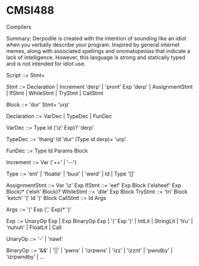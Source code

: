 CMSI488
=======

Compilers

Summary: Derpodile is created with the intention of sounding like an idiot when you verbally describe your program. Inspired by general internet memes, along with associated spellings and onomatopeoias that indicate a lack of intelligence. However, this language is strong and statically typed and is not intended for idiot use.

Script   ::=  Stmt+

Stmt     ::=  Declaration
          |   Increment  'derp'
          |   'pront'  Exp  'derp'
          |   AssignmentStmt
          |   IfStmt
          |   WhileStmt
          |   TryStmt
          |   CallStmt

Block    ::=  'dur'  Stmt+  'urp'

Declaration ::= VarDec | TypeDec | FunDec

VarDec  ::= Type  Id  ('iz'  Exp)?  'derp'

TypeDec ::= 'thang'  Id  'dur' (Type  id  derp)+ 'urp'

FunDec  ::= Type  Id  Params  Block

Increment  ::=  Var  ('++' | '--')

Type     ::=  'ent'
          |   'floatie'
          |   'buul'
          |   'werd'
          |   Id
          |   Type  '[]'

AssignmentStmt ::= Var  'iz'  Exp
IfStmt         ::= 'eef'  Exp  Block  ('elsheef' Exp Block)*  ('elsh'  Block)?
WhileStmt      ::= 'dile'  Exp  Block
TryStmt        ::= 'tri'  Block  'ketch' '(' Id ')' Block
CallStmt       ::= Id  Args

Args           ::=  '('  Exp  (',' Exp)*  ')'

Exp      ::=  UnaryOp  Exp
          |   Exp  BinaryOp  Exp
          |   '('  Exp  ')'
          |   IntLit | StringLit | 'tru' | 'nuhuh' | FloatLit | Call

UnaryOp  ::=  '-' | 'nawt'

BinaryOp ::=  '&&' | '||' | 'pwns' | 'izrpwns' | 'izz' | 'izznt' | 'pwndby' | 'izrpwndby' | ...

